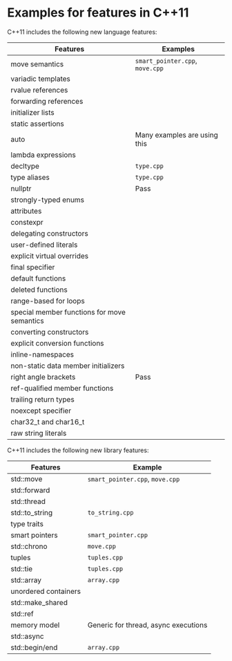 
# Examples for features in C++11

C++11 includes the following new language features:

| Features       | Examples |
| -------------- | ---- |
| move semantics | `smart_pointer.cpp`, `move.cpp` |
| variadic templates |      |
| rvalue references |      |
| forwarding references |      |
| initializer lists |      |
| static assertions |      |
| auto | Many examples are using this |
| lambda expressions |      |
| decltype | `type.cpp` |
| type aliases | `type.cpp` |
| nullptr | Pass |
| strongly-typed enums |      |
| attributes |      |
| constexpr |      |
| delegating constructors |      |
| user-defined literals |      |
| explicit virtual overrides |      |
| final specifier |      |
| default functions |      |
| deleted functions |      |
| range-based for loops |      |
| special member functions for move semantics |      |
| converting constructors |      |
| explicit conversion functions |      |
| inline-namespaces |      |
| non-static data member initializers |      |
| right angle brackets | Pass |
| ref-qualified member functions |      |
| trailing return types |      |
| noexcept specifier |      |
| char32_t and char16_t |      |
| raw string literals |      |

C++11 includes the following new library features:

| Features       | Example |
| -------------- | ---- |
| std::move | `smart_pointer.cpp`, `move.cpp` |
| std::forward |      |
| std::thread |      |
| std::to_string | `to_string.cpp` |
| type traits |      |
| smart pointers | `smart_pointer.cpp` |
| std::chrono | `move.cpp` |
| tuples | `tuples.cpp` |
| std::tie | `tuples.cpp` |
| std::array | `array.cpp` |
| unordered containers |      |
| std::make_shared |      |
| std::ref |      |
| memory model | Generic for thread, async executions |
| std::async |      |
| std::begin/end | `array.cpp` |

